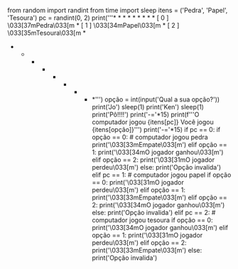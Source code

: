 from random import randint
from time import sleep
itens = ('Pedra', 'Papel', 'Tesoura')
pc = randint(0, 2)
print('''* * * * * * * * * 
[ 0 ] \033[37mPedra\033[m     *
[ 1 ] \033[34mPapel\033[m     *
[ 2 ] \033[35mTesoura\033[m   *
* * * * * * * * *''')
opção = int(input('Qual a sua opção?'))
print('Jo')
sleep(1)
print('Ken')
sleep(1)
print('Pô!!!!')
print('-='*15)
print(f'''O computador jogou {itens[pc]}
Você jogou {itens[opção]}''')
print('-='*15)
if pc == 0:
    if opção == 0:     # computador jogou pedra
        print('\033[33mEmpate\033[m')
    elif opção == 1:
        print('\033[34mO jogador ganhou\033[m')
    elif opção == 2:
        print('\033[31mO jogador perdeu\033[m')
    else:
        print('Opção invalida')
elif pc == 1:          # computador jogou papel
    if opção == 0:
        print('\033[31mO jogador perdeu\033[m')
    elif opção == 1:
        print('\033[33mEmpate\033[m')
    elif opção == 2:
        print('\033[34mO jogador ganhou\033[m')
    else:
        print('Opção invalida')
elif pc == 2:          # computador jogou tesoura
    if opção == 0:
        print('\033[34mO jogador ganhou\033[m')
    elif opção == 1:
        print('\033[31mO jogador perdeu\033[m')
    elif opção == 2:
        print('\033[33mEmpate\033[m')
    else:
        print('Opção invalida')
